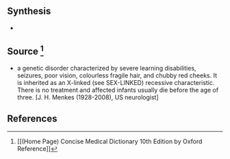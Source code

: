 ## Synthesis
- 
## Source [^1]
- a genetic disorder characterized by severe learning disabilities, seizures, poor vision, colourless fragile hair, and chubby red cheeks. It is inherited as an X-linked (see SEX-LINKED) recessive characteristic. There is no treatment and affected infants usually die before the age of three. \[J. H. Menkes (1928-2008), US neurologist]
## References

[^1]: [[(Home Page) Concise Medical Dictionary 10th Edition by Oxford Reference]]